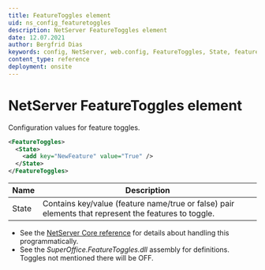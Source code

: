 ```yaml
---
title: FeatureToggles element
uid: ns_config_featuretoggles
description: NetServer FeatureToggles element
date: 12.07.2021
author: Bergfrid Dias
keywords: config, NetServer, web.config, FeatureToggles, State, feature toggles
content_type: reference
deployment: onsite
---
```


# NetServer FeatureToggles element

Configuration values for feature toggles.

```XML
<FeatureToggles>
  <State>
    <add key="NewFeature" value="True" />
  </State>
</FeatureToggles>
```

| Name | Description |
|---|---|
| State | Contains key/value (feature name/true or false) pair elements that represent the features to toggle. |

* See the [NetServer Core reference][1] for details about handling this programmatically.
* See the *SuperOffice.FeatureToggles.dll* assembly for definitions. Toggles not mentioned there will be OFF.

<!-- Referenced links -->
[1]: <xref:SuperOffice.Configuration.ConfigFile.FeatureToggles>
